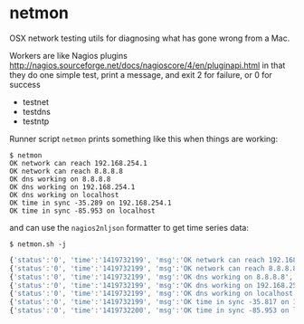 netmon
======

OSX network testing utils for diagnosing what has gone wrong from a Mac.

Workers are like Nagios plugins  http://nagios.sourceforge.net/docs/nagioscore/4/en/pluginapi.html  in that they
do one simple test, print a message, and exit 2 for failure, or 0 for success

* testnet
* testdns
* testntp

Runner script `netmon` prints something like this when things are working:

```
$ netmon
OK network can reach 192.168.254.1
OK network can reach 8.8.8.8
OK dns working on 8.8.8.8
OK dns working on 192.168.254.1
OK dns working on localhost
OK time in sync -35.289 on 192.168.254.1
OK time in sync -85.953 on localhost
```

and can use the `nagios2nljson` formatter to get time series data:

```
$ netmon.sh -j
```
```js
{'status':'0', 'time':'1419732199', 'msg':'OK network can reach 192.168.254.1', 'cmd':'testnet 192.168.254.1'}
{'status':'0', 'time':'1419732199', 'msg':'OK network can reach 8.8.8.8', 'cmd':'testnet 8.8.8.8'}
{'status':'0', 'time':'1419732199', 'msg':'OK dns working on 8.8.8.8', 'cmd':'testdns 8.8.8.8'}
{'status':'0', 'time':'1419732199', 'msg':'OK dns working on 192.168.254.1', 'cmd':'testdns 192.168.254.1'}
{'status':'0', 'time':'1419732199', 'msg':'OK dns working on localhost', 'cmd':'testdns localhost'}
{'status':'0', 'time':'1419732199', 'msg':'OK time in sync -35.817 on 192.168.254.1', 'cmd':'testntp 192.168.254.1'}
{'status':'0', 'time':'1419732200', 'msg':'OK time in sync -85.953 on localhost', 'cmd':'testntp localhost'}
```
